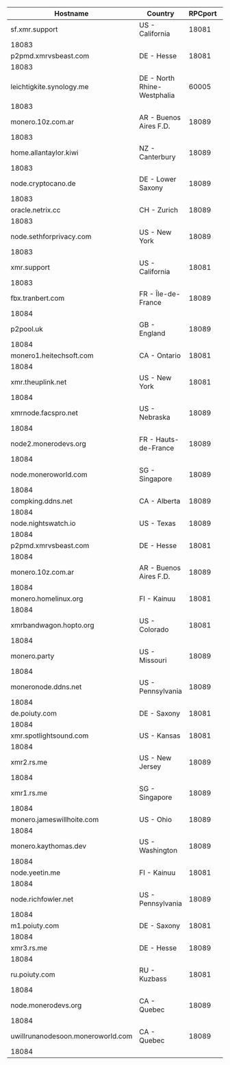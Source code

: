 Hostname | Country | RPCport | P2Pport
--- | --- | --- | ---
sf.xmr.support | US - California | 18081
 | 18083
p2pmd.xmrvsbeast.com | DE - Hesse | 18081
 | 18083
leichtigkite.synology.me | DE - North Rhine-Westphalia | 60005
 | 18083
monero.10z.com.ar | AR - Buenos Aires F.D. | 18089
 | 18083
home.allantaylor.kiwi | NZ - Canterbury | 18089
 | 18083
node.cryptocano.de | DE - Lower Saxony | 18089
 | 18083
oracle.netrix.cc | CH - Zurich | 18089
 | 18083
node.sethforprivacy.com | US - New York | 18089
 | 18083
xmr.support | US - California | 18081
 | 18083
fbx.tranbert.com | FR - Île-de-France | 18089
 | 18084
p2pool.uk | GB - England | 18089
 | 18084
monero1.heitechsoft.com | CA - Ontario | 18081
 | 18084
xmr.theuplink.net | US - New York | 18081
 | 18084
xmrnode.facspro.net | US - Nebraska | 18089
 | 18084
node2.monerodevs.org | FR - Hauts-de-France | 18089
 | 18084
node.moneroworld.com | SG - Singapore | 18089
 | 18084
compking.ddns.net | CA - Alberta | 18089
 | 18084
node.nightswatch.io | US - Texas | 18089
 | 18084
p2pmd.xmrvsbeast.com | DE - Hesse | 18081
 | 18084
monero.10z.com.ar | AR - Buenos Aires F.D. | 18089
 | 18084
monero.homelinux.org | FI - Kainuu | 18081
 | 18084
xmrbandwagon.hopto.org | US - Colorado | 18081
 | 18084
monero.party | US - Missouri | 18089
 | 18084
moneronode.ddns.net | US - Pennsylvania | 18089
 | 18084
de.poiuty.com | DE - Saxony | 18081
 | 18084
xmr.spotlightsound.com | US - Kansas | 18081
 | 18084
xmr2.rs.me | US - New Jersey | 18089
 | 18084
xmr1.rs.me | SG - Singapore | 18089
 | 18084
monero.jameswillhoite.com | US - Ohio | 18089
 | 18084
monero.kaythomas.dev | US - Washington | 18089
 | 18084
node.yeetin.me | FI - Kainuu | 18081
 | 18084
node.richfowler.net | US - Pennsylvania | 18089
 | 18084
m1.poiuty.com | DE - Saxony | 18081
 | 18084
xmr3.rs.me | DE - Hesse | 18089
 | 18084
ru.poiuty.com | RU - Kuzbass | 18081
 | 18084
node.monerodevs.org | CA - Quebec | 18089
 | 18084
uwillrunanodesoon.moneroworld.com | CA - Quebec | 18089
 | 18084
